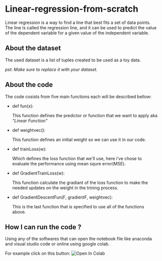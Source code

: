 # Linear-regression-from-scratch
<p>Linear regression is a way to find a line that best fits a set of data points. The line is called the regression line, and it can be used to predict the value of the dependent variable for a given value of the independent variable. </p>

<h2>About the dataset</h2>
<p> The used dataset is a list of tuples created to be used as a toy data.</p>
<em> pst: Make sure to replace it with your dataset. </em>
<br/>
<h2>About the code</h2>
<p> The code cosists from five main functions each will be described bellow:
<ul>
  <li> def fun(x):</li>
  <p> This function defines the predictor or function that we want to apply aka <i>"Linear Function"</i></p>
  <li> def weightvec():</li>
  <p> This function defines an initial weight so we can use it in our code.  </p>
  <li>def trainLoss(w):</li>
  <p>Which defines the loss function that we'll use, here i've chose to evaluate the performance using mean squre error(MSE). </p>
  <li>def GradientTrainLoss(w):</li>
  <p>This function calculate the gradiant of the loss function to make the needed updates on the weight in the trining process. </p>
  <li>def GradientDescentFun(F, gradientF, weightvec):</li>
  <p> This is the last function that is specified to use all of the functions above.</p>
</ul>
<h2>How I can run the code ?</h2>
<p> Using any of the softwares that can open the notebook file like anaconda and visual studio code or online using google colab.   </p>

<p>For example click on this button:  <img src="https://colab.research.google.com/assets/colab-badge.svg" alt="Open In Colab"/><a href="https://colab.research.google.com/drive/1LV9h--LiKA3lgzChXQiGgamyakaNhJFy?usp=sharing"></a></p>

